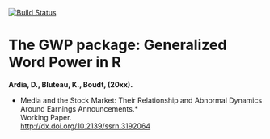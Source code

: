 ﻿[![Build Status](https://travis-ci.org/keblu/MSGARCH.svg?branch=master)](https://travis-ci.org/keblu/MSGARCH)
 # The GWP package: Generalized Word Power in R
 
 **Ardia, D., Bluteau, K., Boudt, (20xx).**  
*	Media and the Stock Market: Their Relationship and Abnormal Dynamics Around Earnings Announcements</em>.*  
Working Paper.  
http://dx.doi.org/10.2139/ssrn.3192064
